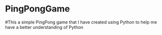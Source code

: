 # PingPongGame
#This a simple PingPong game that I have created using Python to help me have a better understanding of Python

